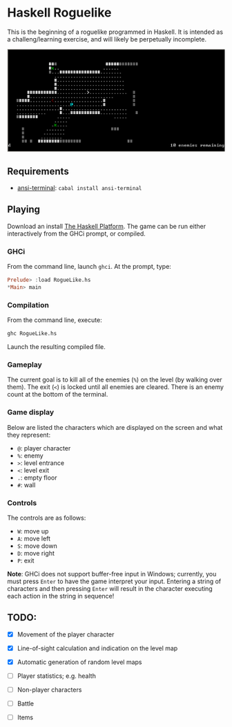 Haskell Roguelike
===

This is the beginning of a roguelike programmed in Haskell.  It is intended as a challeng/learning exercise, and will likely be perpetually incomplete.

![Haskell Roguelike](roguelike.png?raw=true)

## Requirements
- [ansi-terminal](http://batterseapower.github.io/ansi-terminal/): `cabal install ansi-terminal`

## Playing
Download an install [The Haskell Platform](http://www.haskell.org/platform/).  The game can be run either interactively from the GHCi prompt, or compiled.

### GHCi
From the command line, launch `ghci`.  At the prompt, type:
```Haskell
Prelude> :load RogueLike.hs
*Main> main
```

### Compilation
From the command line, execute:
```Bash
ghc RogueLike.hs
```
Launch the resulting compiled file.

### Gameplay
The current goal is to kill all of the enemies (`%`) on the level (by walking over them).  The exit (`<`) is locked until all enemies are cleared.  There is an enemy count at the bottom of the terminal.

### Game display
Below are listed the characters which are displayed on the screen and what they represent:
- `@`: player character
- `%`: enemy
- `>`: level entrance
- `<`: level exit
- `.`: empty floor
- `#`: wall

### Controls
The controls are as follows:
- `W`: move up
- `A`: move left
- `S`: move down
- `D`: move right
- `P`: exit

__Note__: GHCi does not support buffer-free input in Windows; currently, you must press `Enter` to have the game interpret your input.  Entering a string of characters and then pressing `Enter` will result in the character executing each action in the string in sequence!

## TODO:
- [x] Movement of the player character
- [x] Line-of-sight calculation and indication on the level map
- [x] Automatic generation of random level maps
- [ ] Player statistics; e.g. health
- [ ] Non-player characters
- [ ] Battle
- [ ] Items

